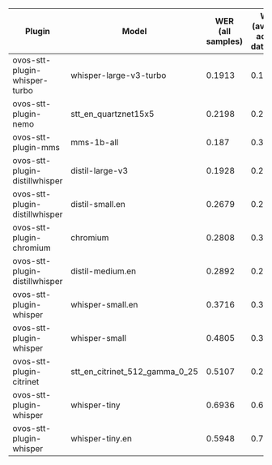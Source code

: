|Plugin|Model|WER<br>(all samples)| WER<br>(average across datasets) | Damerau Similarity | Score |
|-----|-----|--------------------|----------------------------------|--------------------|-------|
| ovos-stt-plugin-whisper-turbo | whisper-large-v3-turbo | 0.1913 | 0.1951 | 0.8787 | 70.8967 |
| ovos-stt-plugin-nemo | stt_en_quartznet15x5 | 0.2198 | 0.2262 | 0.8958 | 69.6061 |
| ovos-stt-plugin-mms | mms-1b-all | 0.187 | 0.3473 | 0.9053 | 66.3457 |
| ovos-stt-plugin-distillwhisper | distil-large-v3 | 0.1928 | 0.2492 | 0.8146 | 63.4605 |
| ovos-stt-plugin-distillwhisper | distil-small.en | 0.2679 | 0.2508 | 0.8231 | 60.9637 |
| ovos-stt-plugin-chromium | chromium | 0.2808 | 0.3041 | 0.8515 | 60.2465 |
| ovos-stt-plugin-distillwhisper | distil-medium.en | 0.2892 | 0.2468 | 0.7905 | 57.86 |
| ovos-stt-plugin-whisper | whisper-small.en | 0.3716 | 0.3783 | 0.7918 | 49.4955 |
| ovos-stt-plugin-whisper | whisper-small | 0.4805 | 0.326 | 0.7361 | 43.9295 |
| ovos-stt-plugin-citrinet | stt_en_citrinet_512_gamma_0_25 | 0.5107 | 0.2845 | 0.6651 | 40.0675 |
| ovos-stt-plugin-whisper | whisper-tiny | 0.6936 | 0.6031 | 0.7226 | 25.4114 |
| ovos-stt-plugin-whisper | whisper-tiny.en | 0.5948 | 0.7299 | 0.6766 | 22.8447 |